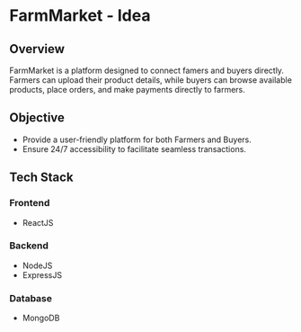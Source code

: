 # FarmMarket - Idea

## Overview
FarmMarket is a platform designed to connect famers and buyers directly. Farmers can upload their product details, while buyers can browse available products, place orders, and make payments directly to farmers.

## Objective
- Provide a user-friendly platform for both Farmers and Buyers.
- Ensure 24/7 accessibility to facilitate seamless transactions.

## Tech Stack

### Frontend
- ReactJS

### Backend
- NodeJS
- ExpressJS

### Database
- MongoDB
